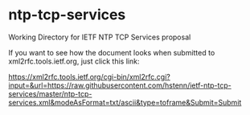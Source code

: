 # ntp-tcp-services
Working Directory for IETF NTP TCP Services proposal

If you want to see how the document looks when submitted to xml2rfc.tools.ietf.org, just click this link:

https://xml2rfc.tools.ietf.org/cgi-bin/xml2rfc.cgi?input=&url=https://raw.githubusercontent.com/hstenn/ietf-ntp-tcp-services/master/ntp-tcp-services.xml&modeAsFormat=txt/ascii&type=toframe&Submit=Submit
